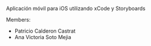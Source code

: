Aplicación móvil para iOS utilizando xCode y Storyboards

Members:
- Patricio Calderon Castrat
- Ana Victoria Soto Mejia
